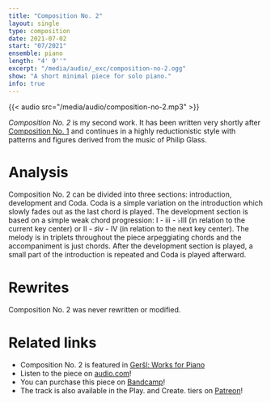 ```yaml
---
title: "Composition No. 2"
layout: single
type: composition
date: 2021-07-02
start: "07/2021"
ensemble: piano
length: "4' 9''"
excerpt: "/media/audio/_exc/composition-no-2.ogg"
show: "A short minimal piece for solo piano."
info: true
---
```


{{< audio src="/media/audio/composition-no-2.mp3" >}}

*Composition No. 2* is my second work. It has been written very shortly after [Composition No. 1](/compositions/composition-no.-1) and continues in a highly reductionistic style with patterns and figures derived from the music of Philip Glass.

# Analysis

Composition No. 2 can be divided into three sections: introduction, development and Coda. Coda is a simple variation on the introduction which slowly fades out as the last chord is played. The development section is based on a simple weak chord progression: I - iii - &#9837;III (in relation to the current key center) or II - &#9839;iv - IV (in relation to the next key center). The melody is in triplets throughout the piece arpeggiating chords and the accompaniment is just chords. After the development section is played, a small part of the introduction is repeated and Coda is played afterward.

# Rewrites

Composition No. 2 was never rewritten or modified.

# Related links

- Composition No. 2 is featured in [Geršl: Works for Piano](/discography/works-for-piano)
- Listen to the piece on [audio.com](https://audio.com/petr-gersl/audio/composition-no-2)!
- You can purchase this piece on [Bandcamp](https://pgersl.bandcamp.com/track/composition-no-2)!
- The track is also available in the Play. and Create. tiers on [Patreon](https://patreon.com/user?u=98919388)!